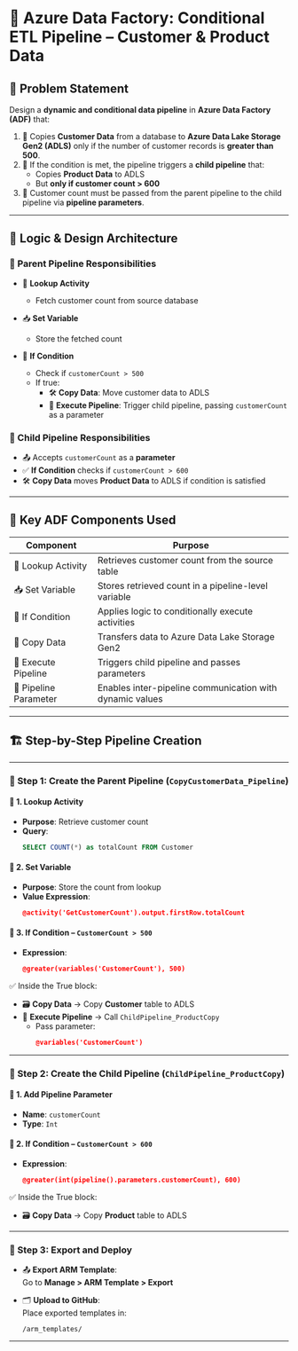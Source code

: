 # 🚀 Azure Data Factory: Conditional ETL Pipeline – Customer & Product Data

## 📌 Problem Statement

Design a **dynamic and conditional data pipeline** in **Azure Data Factory (ADF)** that:

1. 💼 Copies **Customer Data** from a database to **Azure Data Lake Storage Gen2 (ADLS)** only if the number of customer records is **greater than 500**.
2. 🔄 If the condition is met, the pipeline triggers a **child pipeline** that:
   - Copies **Product Data** to ADLS
   - But **only if customer count > 600**
3. 🧮 Customer count must be passed from the parent pipeline to the child pipeline via **pipeline parameters**.

---

## 🧠 Logic & Design Architecture

### 📍 Parent Pipeline Responsibilities

- 🔎 **Lookup Activity**
  - Fetch customer count from source database

- 📥 **Set Variable**
  - Store the fetched count

- 🧮 **If Condition**
  - Check if `customerCount > 500`
  - If true:
    - 🛠️ **Copy Data**: Move customer data to ADLS
    - 🚀 **Execute Pipeline**: Trigger child pipeline, passing `customerCount` as a parameter

### 📍 Child Pipeline Responsibilities

- 📤 Accepts `customerCount` as a **parameter**
- ✅ **If Condition** checks if `customerCount > 600`
- 🛠️ **Copy Data** moves **Product Data** to ADLS if condition is satisfied

---

## 🧱 Key ADF Components Used

| Component            | Purpose                                                  |
|---------------------|-----------------------------------------------------------|
| 🔎 Lookup Activity   | Retrieves customer count from the source table            |
| 📥 Set Variable      | Stores retrieved count in a pipeline-level variable       |
| 🧮 If Condition      | Applies logic to conditionally execute activities         |
| 📂 Copy Data         | Transfers data to Azure Data Lake Storage Gen2            |
| 🚀 Execute Pipeline  | Triggers child pipeline and passes parameters             |
| 🎯 Pipeline Parameter| Enables inter-pipeline communication with dynamic values  |

---

## 🏗️ Step-by-Step Pipeline Creation

---

### 🔷 Step 1: Create the Parent Pipeline (`CopyCustomerData_Pipeline`)

#### 🔹 1. Lookup Activity
- **Purpose**: Retrieve customer count
- **Query**:
  ```sql
  SELECT COUNT(*) as totalCount FROM Customer
  ```

#### 🔹 2. Set Variable
- **Purpose**: Store the count from lookup
- **Value Expression**:
  ```json
  @activity('GetCustomerCount').output.firstRow.totalCount
  ```

#### 🔹 3. If Condition – `CustomerCount > 500`
- **Expression**:
  ```json
  @greater(variables('CustomerCount'), 500)
  ```

✅ Inside the True block:
- 🗃️ **Copy Data** → Copy **Customer** table to ADLS  
- 🚀 **Execute Pipeline** → Call `ChildPipeline_ProductCopy`  
  - Pass parameter:
    ```json
    @variables('CustomerCount')
    ```

---

### 🔷 Step 2: Create the Child Pipeline (`ChildPipeline_ProductCopy`)

#### 🔹 1. Add Pipeline Parameter
- **Name**: `customerCount`
- **Type**: `Int`

#### 🔹 2. If Condition – `CustomerCount > 600`
- **Expression**:
  ```json
  @greater(int(pipeline().parameters.customerCount), 600)
  ```

✅ Inside the True block:
- 🗃️ **Copy Data** → Copy **Product** table to ADLS

---

### 🔷 Step 3: Export and Deploy

- 📤 **Export ARM Template**:  
  Go to **Manage > ARM Template > Export**

- 🗂️ **Upload to GitHub**:  
  Place exported templates in:  
  ```
  /arm_templates/
  ```

---


